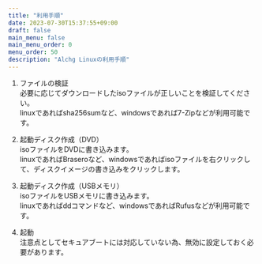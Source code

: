 ```yaml
---
title: "利用手順"
date: 2023-07-30T15:37:55+09:00
draft: false
main_menu: false
main_menu_order: 0
menu_order: 50
description: "Alchg Linuxの利用手順"
---
```

1. ファイルの検証  
必要に応じてダウンロードしたisoファイルが正しいことを検証してください。  
linuxであればsha256sumなど、windowsであれば7-Zipなどが利用可能です。  

2. 起動ディスク作成（DVD）  
isoファイルをDVDに書き込みます。  
linuxであればBraseroなど、windowsであればisoファイルを右クリックして、ディスクイメージの書き込みをクリックします。  

3. 起動ディスク作成（USBメモリ）  
isoファイルをUSBメモリに書き込みます。  
linuxであればddコマンドなど、windowsであればRufusなどが利用可能です。  

4. 起動  
注意点としてセキュアブートには対応していない為、無効に設定しておく必要があります。  
